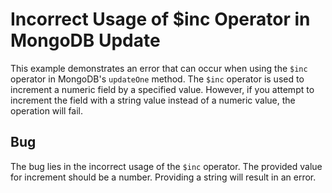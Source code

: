 # Incorrect Usage of $inc Operator in MongoDB Update

This example demonstrates an error that can occur when using the `$inc` operator in MongoDB's `updateOne` method. The `$inc` operator is used to increment a numeric field by a specified value. However, if you attempt to increment the field with a string value instead of a numeric value, the operation will fail.

## Bug
The bug lies in the incorrect usage of the `$inc` operator.  The provided value for increment should be a number. Providing a string will result in an error.